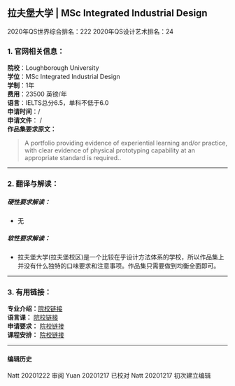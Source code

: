 ## 拉夫堡大学 | MSc Integrated Industrial Design

2020年QS世界综合排名：222
2020年QS设计艺术排名：24


### 1. 官网相关信息：

**院校**：Loughborough University  
**学位**：MSc Integrated Industrial Design   
**学制**：1年  
**费用**：23500 英镑/年  
**语言**：IELTS总分6.5，单科不低于6.0  
**申请时间**：/  
**申请文件**： /  
**作品集要求原文：**   

>	A portfolio providing evidence of experiential learning and/or practice, with clear evidence of physical prototyping capability at an appropriate standard is required..


---


### 2. 翻译与解读：

##### 硬性要求解读：
- 无


##### 软性要求解读：
- 拉夫堡大学(拉夫堡校区)是一个比较在乎设计方法体系的学校，所以作品集上并没有什么独特的口味要求和注意事项。作品集只需要做到均衡全面即可。


---


### 3. 有用链接：

**专业介绍：**[院校链接](http://www.lboro.ac.uk/study/postgraduate/masters-degrees/a-z/integrated-industrial-design/)  
**语言课：** [院校链接](https://www.lboro.ac.uk/services/alss/pre-sessional-courses/pre-sessional-dates-fees-entry/)  
**申请要求：** [院校链接](https://www.lboro.ac.uk/international/apply/entry-requirements/postgraduate/)  
**课程安排：** [院校链接](https://www.lboro.ac.uk/study/postgraduate/masters-degrees/a-z/integrated-industrial-design/#fees)


---


#### 编辑历史  

Natt 20201222 审阅
Yuan 20201217 已校对
Natt 20201217 初次建立编辑  
